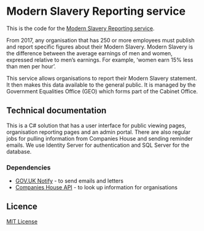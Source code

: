 # Modern Slavery Reporting service

This is the code for the [Modern Slavery Reporting service](https://modern-slavery.service.gov.uk).

From 2017, any organisation that has 250 or more employees must publish and report specific figures about their Modern Slavery. 
Modern Slavery is the difference between the average earnings of men and women, expressed relative to men’s earnings. 
For example, ‘women earn 15% less than men per hour’.

This service allows organisations to report their Modern Slavery statement. It then makes this data available to the general public. 
It is managed by the Government Equalities Office (GEO) which forms part of the Cabinet Office.


## Technical documentation

This is a C# solution that has a user interface for public viewing pages, organisation reporting pages and an admin portal. There are also
regular jobs for pulling information from Companies House and sending reminder emails. We use Identity Server for authentication 
and SQL Server for the database.

### Dependencies

- [GOV.UK Notify](https://www.notifications.service.gov.uk/) - to send emails and letters
- [Companies House API](https://developer.companieshouse.gov.uk/api/docs/index.html) - to look up information for organisations

## Licence

[MIT License](LICENCE)
